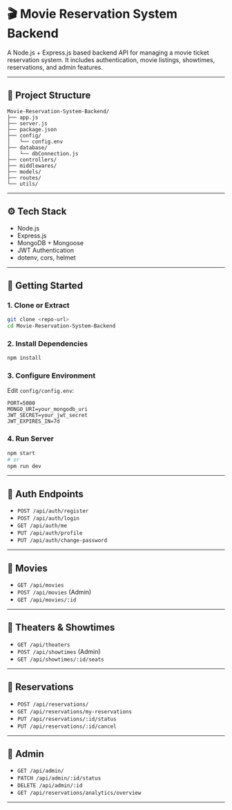 
# 🎬 Movie Reservation System Backend

A Node.js + Express.js based backend API for managing a movie ticket reservation system. It includes authentication, movie listings, showtimes, reservations, and admin features.

---

## 📁 Project Structure

```
Movie-Reservation-System-Backend/
├── app.js
├── server.js
├── package.json
├── config/
│   └── config.env
├── database/
│   └── dbConnection.js
├── controllers/
├── middlewares/
├── models/
├── routes/
└── utils/
```

---

## ⚙️ Tech Stack

- Node.js
- Express.js
- MongoDB + Mongoose
- JWT Authentication
- dotenv, cors, helmet

---

## 🚀 Getting Started

### 1. Clone or Extract

```bash
git clone <repo-url>
cd Movie-Reservation-System-Backend
```

### 2. Install Dependencies

```bash
npm install
```

### 3. Configure Environment

Edit `config/config.env`:

```env
PORT=5000
MONGO_URI=your_mongodb_uri
JWT_SECRET=your_jwt_secret
JWT_EXPIRES_IN=7d
```

### 4. Run Server

```bash
npm start
# or
npm run dev
```

---

## 🔐 Auth Endpoints

- `POST /api/auth/register`
- `POST /api/auth/login`
- `GET /api/auth/me`
- `PUT /api/auth/profile`
- `PUT /api/auth/change-password`

---

## 🎥 Movies

- `GET /api/movies`
- `POST /api/movies` (Admin)
- `GET /api/movies/:id`

---

## 🏢 Theaters & Showtimes

- `GET /api/theaters`
- `POST /api/showtimes` (Admin)
- `GET /api/showtimes/:id/seats`

---

## 🎫 Reservations

- `POST /api/reservations/`
- `GET /api/reservations/my-reservations`
- `PUT /api/reservations/:id/status`
- `PUT /api/reservations/:id/cancel`

---

## 👑 Admin

- `GET /api/admin/`
- `PATCH /api/admin/:id/status`
- `DELETE /api/admin/:id`
- `GET /api/reservations/analytics/overview`

---

